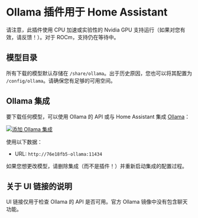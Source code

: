 # Ollama 插件用于 Home Assistant

请注意，此插件使用 CPU 加速或实验性的 Nvidia GPU 支持运行（如果对您有效，请反馈！）。对于 ROCm，支持仍在等待中。

## 模型目录

所有下载的模型默认存储在 `/share/ollama`。出于历史原因，您也可以将其配置为 `/config/ollama`。请确保您有足够的可用空间。

## Ollama 集成

要下载任何模型，可以使用 Ollama 的 API 或与 Home Assistant 集成 [Ollama](https://www.home-assistant.io/integrations/ollama/)：

[![添加 Ollama 集成](https://my.home-assistant.io/badges/brand.svg)](https://my.home-assistant.io/redirect/config_flow_start/?domain=ollama)

使用以下数据：

- URL: `http://76e18fb5-ollama:11434`

如果您想更改模型，请删除集成（而不是插件！）并重新启动集成的配置过程。

## 关于 UI 链接的说明

UI 链接仅用于检查 Ollama 的 API 是否可用。官方 Ollama 镜像中没有包含聊天功能。